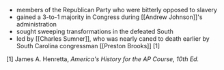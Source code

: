 - members of the Republican Party who were bitterly opposed to slavery
- gained a 3-to-1 majority in Congress during [[Andrew Johnson]]'s administration
- sought sweeping transformations in the defeated South
- led by [[Charles Sumner]], who was nearly caned to death earlier by South Carolina congressman [[Preston Brooks]] [1]

[1] James A. Henretta, *America's History for the AP Course, 10th Ed.*